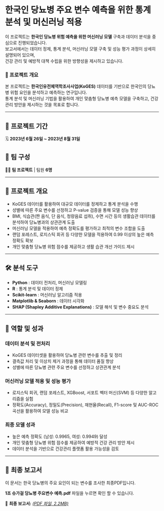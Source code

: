 # 한국인 당뇨병 주요 변수 예측을 위한 통계 분석 및 머신러닝 적용  

이 프로젝트는 **한국인 당뇨병 위험 예측을 위한 머신러닝 모델** 구축과 데이터 분석을 중심으로 진행되었습니다.  
보고서에서는 데이터 정제, 통계 분석, 머신러닝 모델 구축 및 성능 평가 과정이 상세히 설명되어 있으며,  
건강 관리 및 예방적 대책 수립을 위한 방향성을 제시하고 있습니다. 

### 📌 프로젝트 개요  
본 프로젝트는 **한국인유전체역학조사사업(KoGES)** 데이터를 기반으로 한국인의 당뇨병 위험 요인을 분석하고 예측하는 연구입니다.  
통계 분석 및 머신러닝 기법을 활용하여 개인 맞춤형 당뇨병 예측 모델을 구축하고, 건강 관리 방안을 제시하는 것을 목표로 합니다.  

---

## 📅 프로젝트 기간  
🗓 **2023년 6월 26일 ~ 2023년 8월 31일**  

## 👥 팀 구성  
👨‍💻 **팀 프로젝트** | 팀원 **6명**  

---

## 📄 프로젝트 개요  
- KoGES 데이터를 활용하여 대규모 데이터를 정제하고 통계 분석을 수행  
- 성별에 따른 주요 변수를 선정하고 P-value 검증을 통해 모델 성능 향상  
- BMI, 식습관(짠 음식, 단 음식, 청량음료 섭취), 수면 시간 등의 생활습관 데이터를 분석하여 당뇨병과의 상관관계 도출  
- 머신러닝 모델을 적용하여 예측 정확도를 평가하고 최적의 변수 조합을 도출  
- 랜덤 포레스트, 로지스틱 회귀 등 다양한 모델을 적용하여 0.99 이상의 높은 예측 정확도 확보  
- 개인 맞춤형 당뇨병 위험 점수를 제공하고 생활 습관 개선 가이드 제시  

---

## 🛠 분석 도구  
- **Python** : 데이터 전처리, 머신러닝 모델링  
- **R** : 통계 분석 및 데이터 정제  
- **Scikit-learn** : 머신러닝 알고리즘 적용  
- **Matplotlib & Seaborn** : 데이터 시각화  
- **SHAP (Shapley Additive Explanations)** : 모델 해석 및 변수 중요도 분석  

---

## 🎯 역할 및 성과  

### 데이터 분석 및 전처리
- KoGES 데이터셋을 활용하여 당뇨병 관련 변수를 추출 및 정리  
- 결측값 처리 및 이상치 제거 과정을 통해 데이터 품질 향상  
- 성별에 따른 당뇨병 관련 주요 변수를 선정하고 상관관계 분석  

### 머신러닝 모델 적용 및 성능 평가
- 로지스틱 회귀, 랜덤 포레스트, XGBoost, 서포트 벡터 머신(SVM) 등 다양한 알고리즘을 실험  
- 정확도(Accuracy), 정밀도(Precision), 재현율(Recall), F1-score 및 AUC-ROC 곡선을 활용하여 모델 성능 비교  

### 최종 모델 성과
- 높은 예측 정확도 (남성: 0.9965, 여성: 0.9949) 달성  
- 개인 맞춤형 당뇨병 위험 점수를 제공하여 예방적 건강 관리 방안 제시  
- 데이터 분석을 기반으로 건강관리 플랫폼 활용 가능성을 검토  

---

## 📄 최종 보고서  
이 문서는 한국 당뇨병의 주요 요인이 되는 변수를 조사한 최종PDF입니다.

**1조 슈가걸 당뇨병 주요변수 예측.pdf** 파일을 누르면 확인 할 수 있습니다.

<p>
    📄 <strong>최종 보고서:</strong> 
    <a href="https://github.com/kimhee02/Korean-Diabetes-Prediction/raw/main/1조%20슈가걸%20당뇨병%20주요변수%20예측.pdf" target="_blank">
        <em>(PDF 파일, 2.2MB)</em>
    </a>
</p>

 
